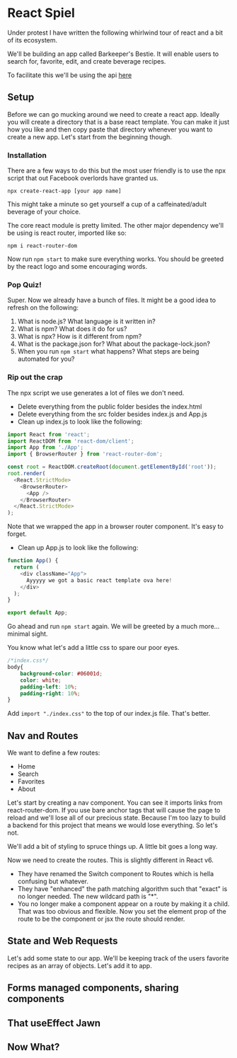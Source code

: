 # React Spiel
Under protest I have written the following whirlwind tour of react and a bit of its ecosystem.

We'll be building an app called Barkeeper's Bestie. It will enable users to search for, favorite, edit, and create beverage recipes.

To facilitate this we'll be using the api [here](https://www.thecocktaildb.com/api.php)

## Setup
Before we can go mucking around we need to create a react app. Ideally you will create a directory that is a base react template. You can make it just how you like and then copy paste that directory whenever you want to create a new app. Let's start from the beginning though.
### Installation
There are a few ways to do this but the most user friendly is to use the npx script that out Facebook overlords have granted us.

`npx create-react-app [your app name]`

This might take a minute so get yourself a cup of a caffeinated/adult beverage of your choice.

The core react module is pretty limited. The other major dependency we'll be using is react router, imported like so:

`npm i react-router-dom`

Now run `npm start` to make sure everything works. You should be greeted by the react logo and some encouraging words.

### Pop Quiz!
Super. Now we already have a bunch of files. It might be a good idea to refresh on the following:
1. What is node.js? What language is it written in?
1. What is npm? What does it do for us?
1. What is npx? How is it different from npm?
1. What is the package.json for? What about the package-lock.json?
1. When you run `npm start` what happens? What steps are being automated for you?

### Rip out the crap
The npx script we use generates a lot of files we don't need. 

- Delete everything from the public folder besides the index.html
- Delete everything from the src folder besides index.js and App.js
- Clean up index.js to look like the following:
```javascript
import React from 'react';
import ReactDOM from 'react-dom/client';
import App from './App';
import { BrowserRouter } from 'react-router-dom';

const root = ReactDOM.createRoot(document.getElementById('root'));
root.render(
  <React.StrictMode>
    <BrowserRouter>
      <App />
    </BrowserRouter>
  </React.StrictMode>
);
```
Note that we wrapped the app in a browser router component. It's easy to forget.
- Clean up App.js to look like the following:
```javascript
function App() {
  return (
    <div className="App">
      Ayyyyy we got a basic react template ova here!
    </div>
  );
}

export default App;
```

Go ahead and run `npm start` again. We will be greeted by a much more... minimal sight.

You know what let's add a little css to spare our poor eyes.

```css
/*index.css*/
body{
    background-color: #06001d;
    color: white;
    padding-left: 10%;
    padding-right: 10%;
}
```
Add `import "./index.css"` to the top of our index.js file. That's better. 

## Nav and Routes
We want to define a few routes:
- Home
- Search
- Favorites
- About

Let's start by creating a nav component. You can see it imports links from react-router-dom. If you use bare anchor tags that will cause the page to reload and we'll lose all of our precious state. Because I'm too lazy to build a backend for this project that means we would lose everything. So let's not.

We'll add a bit of styling to spruce things up. A little bit goes a long way.

Now we need to create the routes. This is slightly different in React v6. 
- They have renamed the Switch component to Routes which is hella confusing but whatever.
- They have "enhanced" the path matching algorithm such that "exact" is no longer needed. The new wildcard path is "*".
- You no longer make a component appear on a route by making it a child. That was too obvious and flexible. Now you set the element prop of the route to be the component or jsx the route should render.

## State and Web Requests

Let's add some state to our app. We'll be keeping track of the users favorite recipes as an array of objects. Let's add it to app.

## Forms managed components, sharing components

## That useEffect Jawn

## Now What?